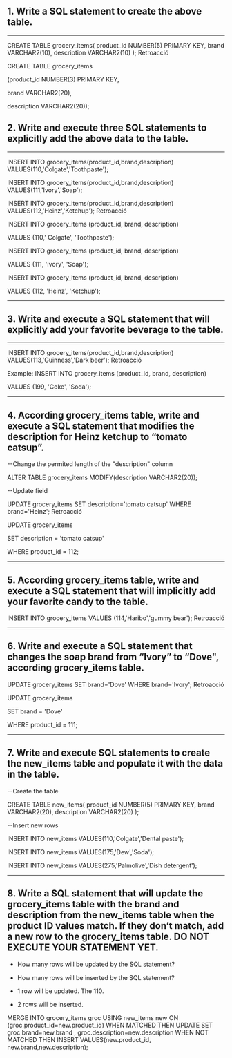 ## 1. Write a SQL statement to create the above table.
---
CREATE TABLE grocery_items(
    product_id NUMBER(5) PRIMARY KEY,
    brand VARCHAR2(10),
    description VARCHAR2(10)
);
Retroacció

CREATE TABLE grocery_items

(product_id NUMBER(3) PRIMARY KEY,

brand VARCHAR2(20),

description VARCHAR2(20));

## 2. Write and execute three SQL statements to explicitly add the above data to the table.

---

INSERT INTO grocery_items(product_id,brand,description) VALUES(110,'Colgate','Toothpaste');


INSERT INTO grocery_items(product_id,brand,description) VALUES(111,'Ivory','Soap');


INSERT INTO grocery_items(product_id,brand,description) VALUES(112,'Heinz','Ketchup');
Retroacció

INSERT INTO grocery_items (product_id, brand, description)

VALUES (110,' Colgate', 'Toothpaste');

INSERT INTO grocery_items (product_id, brand, description)

VALUES (111, 'Ivory', 'Soap');

INSERT INTO grocery_items (product_id, brand, description)

VALUES (112, 'Heinz', 'Ketchup');

---

## 3. Write and execute a SQL statement that will explicitly add your favorite beverage to the table.

---

INSERT INTO grocery_items(product_id,brand,description) VALUES(113,'Guinness','Dark beer');
Retroacció

Example: INSERT INTO grocery_items (product_id, brand, description)

VALUES (199, 'Coke', 'Soda');

---

## 4. According grocery_items table, write and execute a SQL statement that modifies the description for Heinz ketchup to “tomato catsup”.

--Change the permited length of the "description" column

ALTER TABLE grocery_items
MODIFY(description VARCHAR2(20));

--Update field

UPDATE grocery_items SET description='tomato catsup' WHERE brand='Heinz';
Retroacció

UPDATE grocery_items

SET description = 'tomato catsup'

WHERE product_id = 112;

---

## 5. According grocery_items table, write and execute a SQL statement that will implicitly add your favorite candy to the table.


INSERT INTO grocery_items VALUES (114,'Haribo','gummy bear');
Retroacció

---


## 6. Write and execute a SQL statement that changes the soap brand from “Ivory” to “Dove", according grocery_items table.

UPDATE grocery_items
SET brand='Dove'
WHERE brand='Ivory';
Retroacció

UPDATE grocery_items

SET brand = 'Dove'

WHERE product_id = 111;

---

## 7. Write and execute SQL statements to create the new_items table and populate it with the data in the table.

--Create the table

CREATE TABLE new_items(
    product_id NUMBER(5) PRIMARY KEY,
    brand VARCHAR2(20),
    description VARCHAR2(20)
);

--Insert new rows

INSERT INTO new_items VALUES(110,'Colgate','Dental paste');


INSERT INTO new_items VALUES(175,'Dew','Soda');


INSERT INTO new_items VALUES(275,'Palmolive','Dish detergent');

---

## 8. Write a SQL statement that will update the grocery_items table with the brand and description from the new_items table when the product ID values match. If they don’t match, add a new row to the grocery_items table. DO NOT EXECUTE YOUR STATEMENT YET.

- How many rows will be updated by the SQL statement?

- How many rows will be inserted by the SQL statement?

- 1 row will be updated. The 110.

- 2 rows will be inserted.

MERGE INTO grocery_items groc USING new_items new
ON (groc.product_id=new.product_id)
WHEN MATCHED THEN UPDATE
SET groc.brand=new.brand , groc.description=new.description
WHEN NOT MATCHED THEN INSERT
VALUES(new.product_id, new.brand,new.description);
